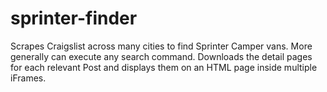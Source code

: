 # sprinter-finder

Scrapes Craigslist across many cities to find Sprinter Camper vans.
More generally can execute any search command.  Downloads the detail
pages for each relevant Post and displays them on an HTML page inside
multiple iFrames.
